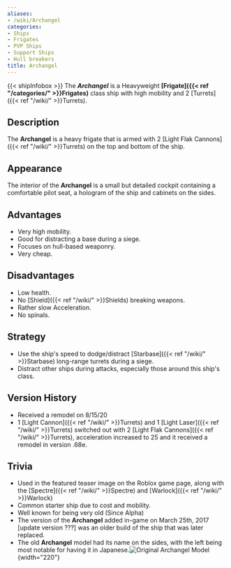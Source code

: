 ```yaml
---
aliases:
- /wiki/Archangel
categories:
- Ships
- Frigates
- PVP Ships
- Support Ships
- Hull breakers
title: Archangel
---
```


{{< shipInfobox >}} The **_Archangel_** is a Heavyweight **[Frigate]({{< ref "/categories/" >}}Frigates)** class ship with high mobility and 2 [Turrets]({{< ref "/wiki/" >}}Turrets). 

## Description

The **Archangel** is a heavy frigate that is armed with 2 [Light Flak Cannons]({{< ref "/wiki/" >}}Turrets) on the top and bottom of the ship.

## Appearance

The interior of the **Archangel** is a small but detailed cockpit containing a comfortable pilot seat, a hologram of the ship and cabinets on the sides.

## Advantages

- Very high mobility.
- Good for distracting a base during a siege.
- Focuses on hull-based weaponry.
- Very cheap.

## Disadvantages

- Low health.
- No [Shield]({{< ref "/wiki/" >}}Shields) breaking weapons.
- Rather slow Acceleration.
- No spinals.

## Strategy

- Use the ship's speed to dodge/distract [Starbase]({{< ref "/wiki/" >}}Starbase) long-range turrets during a siege.
- Distract other ships during attacks, especially those around this ship's class.

## Version History 

- Received a remodel on 8/15/20
- 1 [Light Cannon]({{< ref "/wiki/" >}}Turrets) and 1 [Light Laser]({{< ref "/wiki/" >}}Turrets) switched out with 2 [Light Flak Cannons]({{< ref "/wiki/" >}}Turrets), acceleration increased to 25 and it received a remodel in version .68e.

## Trivia 

- Used in the featured teaser image on the Roblox game page, along with the [Spectre]({{< ref "/wiki/" >}}Spectre) and [Warlock]({{< ref "/wiki/" >}}Warlock)
- Common starter ship due to cost and mobility.
- Well known for being very old (Since Alpha)
- The version of the **Archangel** added in-game on March 25th, 2017 [update version ???] was an older build of the ship that was later replaced.
- The old **Archangel** model had its name on the sides, with the left being most notable for having it in Japanese.![Original Archangel
Model](Archangel.png "Original Archangel Model"){width="220"}